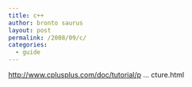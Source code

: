 ```yaml
---
title: c++
author: bronto saurus
layout: post
permalink: /2008/09/c/
categories:
  - guide
---
```

<a href="http://www.cplusplus.com/doc/tutorial/program_structure.html" target="_blank" >http://www.cplusplus.com/doc/tutorial/p &#8230; cture.html</a>